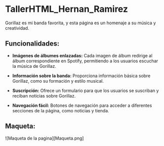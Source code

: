 # TallerHTML_Hernan_Ramirez
Gorillaz es mi banda favorita, y esta página es un homenaje a su música y creatividad.

## Funcionalidades:

- **Imágenes de álbumes enlazadas:** Cada imagen de álbum redirige al álbum correspondiente en Spotify, permitiendo a los usuarios escuchar la música de Gorillaz.

- **Información sobre la banda:** Proporciona información básica sobre Gorillaz, como su formación y estilo musical.

- **Suscripción:** Ofrece un formulario para que los usuarios se suscriban y reciban noticias sobre Gorillaz.

- **Navegación fácil:** Botones de navegación para acceder a diferentes secciones de la página, como noticias y tienda.

## Maqueta: 
![Maqueta de la pagina][Maqueta.png]
